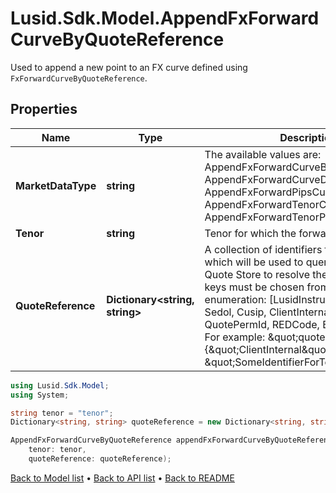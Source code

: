 # Lusid.Sdk.Model.AppendFxForwardCurveByQuoteReference
Used to append a new point to an FX curve defined using `FxForwardCurveByQuoteReference`.

## Properties

Name | Type | Description | Notes
------------ | ------------- | ------------- | -------------
**MarketDataType** | **string** | The available values are: AppendFxForwardCurveByQuoteReference, AppendFxForwardCurveData, AppendFxForwardPipsCurveData, AppendFxForwardTenorCurveData, AppendFxForwardTenorPipsCurveData | 
**Tenor** | **string** | Tenor for which the forward rate applies. | 
**QuoteReference** | **Dictionary&lt;string, string&gt;** | A collection of identifiers for the tenor, which will be used to query the LUSID Quote Store to resolve the actual rates.  The keys must be chosen from the following enumeration:  [LusidInstrumentId, Isin, Sedol, Cusip, ClientInternal, Figi, RIC, QuotePermId, REDCode, BBGId, ICECode].    For example:    \&quot;quoteReference\&quot;: {\&quot;ClientInternal\&quot;: \&quot;SomeIdentifierForTenor\&quot;} | 

```csharp
using Lusid.Sdk.Model;
using System;

string tenor = "tenor";
Dictionary<string, string> quoteReference = new Dictionary<string, string>();

AppendFxForwardCurveByQuoteReference appendFxForwardCurveByQuoteReferenceInstance = new AppendFxForwardCurveByQuoteReference(
    tenor: tenor,
    quoteReference: quoteReference);
```

[Back to Model list](../README.md#documentation-for-models) &#8226; [Back to API list](../README.md#documentation-for-api-endpoints) &#8226; [Back to README](../README.md)
